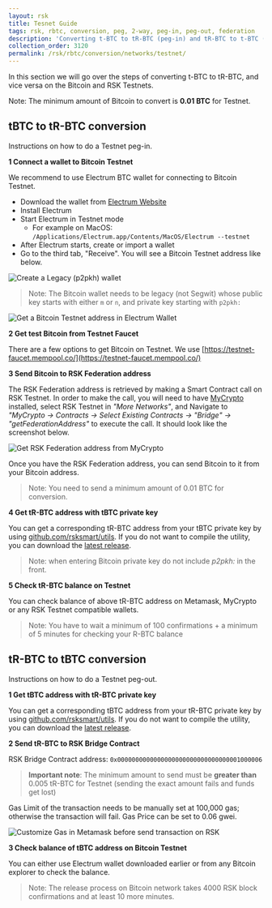 ```yaml
---
layout: rsk
title: Tesnet Guide
tags: rsk, rbtc, conversion, peg, 2-way, peg-in, peg-out, federation
description: 'Converting t-BTC to tR-BTC (peg-in) and tR-BTC to t-BTC (peg-out).'
collection_order: 3120
permalink: /rsk/rbtc/conversion/networks/testnet/
---
```


In this section we will go over the steps of converting t-BTC to tR-BTC,
and vice versa on the Bitcoin and RSK Testnets.

Note:
The minimum amount of Bitcoin to convert is **0.01 BTC** for Testnet.

## tBTC to tR-BTC conversion

Instructions on how to do a Testnet peg-in.

**1 Connect a wallet to Bitcoin Testnet**

We recommend to use Electrum BTC wallet for connecting to Bitcoin Testnet.

- Download the wallet from
  [Electrum Website](https://bitzuma.com/posts/a-beginners-guide-to-the-electrum-bitcoin-wallet/)
- Install Electrum
- Start Electrum in Testnet mode
  - For example on MacOS:
    `/Applications/Electrum.app/Contents/MacOS/Electrum --testnet`
- After Electrum starts, create or import a wallet
- Go to the third tab, "Receive".
  You will see a Bitcoin Testnet address like below.

![Create a Legacy (`p2pkh`) wallet](/dist/images/legacy-private-key.png)

> Note: The Bitcoin wallet needs to be legacy (not Segwit)
> whose public key starts with either `m` or `n`,
> and private key starting with `p2pkh:`

![Get a Bitcoin Testnet address in Electrum Wallet](/dist/images/electrum-wallet.png)

**2 Get test Bitcoin from Testnet Faucet**

There are a few options to get Bitcoin on Testnet.
We use [https://testnet-faucet.mempool.co/](https://testnet-faucet.mempool.co/)

**3 Send Bitcoin to RSK Federation address**

The RSK Federation address is retrieved by making a Smart Contract call
on RSK Testnet.
In order to make the call, you will need to have
[MyCrypto](https://mycrypto.com/contracts/interact)
installed, select RSK Testnet in
_"More Networks"_, and Navigate to _"MyCrypto -> Contracts -> Select Existing Contracts -> "Bridge" -> "getFederationAddress"_
to execute the call.
It should look like the screenshot below.

![Get RSK Federation address from MyCrypto](/dist/images/mycrypto-federation.png)

Once you have the RSK Federation address,
you can send Bitcoin to it from your Bitcoin address.

> Note: You need to send a minimum amount of 0.01 BTC for conversion.

**4 Get tR-BTC address with tBTC private key**

You can get a corresponding tR-BTC address from your tBTC private key by using [github.com/rsksmart/utils](https://github.com/rsksmart/utils). If you do not want to compile the utility, you can download the [latest release](https://github.com/rsksmart/utils/releases/latest).

> Note: when entering Bitcoin private key do not include _p2pkh:_ in the front.

**5 Check tR-BTC balance on Testnet**

You can check balance of above tR-BTC address on Metamask,
MyCrypto or any RSK Testnet compatible wallets.

> Note: You have to wait a minimum of 100 confirmations +
> a minimum of 5 minutes for checking your R-BTC balance

## tR-BTC to tBTC conversion

Instructions on how to do a Testnet peg-out.

**1 Get tBTC address with tR-BTC private key**

You can get a corresponding tBTC address from your tR-BTC private key by using [github.com/rsksmart/utils](https://github.com/rsksmart/utils). If you do not want to compile the utility, you can download the [latest release](https://github.com/rsksmart/utils/releases/latest).

**2 Send tR-BTC to RSK Bridge Contract**

RSK Bridge Contract address: `0x0000000000000000000000000000000001000006`

> **Important note**: The minimum amount to send must be **greater than** 0.005 tR-BTC for Testnet (sending the exact amount fails and funds get lost)

Gas Limit of the transaction needs to be manually set at 100,000 gas;
otherwise the transaction will fail.
Gas Price can be set to 0.06 gwei.

![Customize Gas in Metamask before send transaction on RSK](/dist/images/metamask-gas-limit.png)

**3 Check balance of tBTC address on Bitcoin Testnet**

You can either use Electrum wallet downloaded earlier or from
any Bitcoin explorer to check the balance.

> Note: The release process on Bitcoin network takes
> 4000 RSK block confirmations and at least 10 more minutes.
